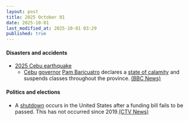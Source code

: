 ```yaml
---
layout: post
title: 2025 October 01
date: 2025-10-01
last_modified_at: 2025-10-01 03:29
published: true
---
```



#### Disasters and accidents

* [2025 Cebu earthquake](https://en.wikipedia.org/wiki/2025_Cebu_earthquake "2025 Cebu earthquake")
  * [Cebu](https://en.wikipedia.org/wiki/Cebu "Cebu") [governor](https://en.wikipedia.org/wiki/Governor_of_Cebu "Governor of Cebu") [Pam Baricuatro](https://en.wikipedia.org/wiki/Pam_Baricuatro "Pam Baricuatro") declares a [state of calamity](https://en.wikipedia.org/wiki/State_of_calamity_%28Philippines%29 "State of calamity (Philippines)") and suspends classes throughout the province. [(BBC News)](https://www.bbc.com/news/live/c4gq591q939t)

#### Politics and elections

* A [shutdown](https://en.wikipedia.org/wiki/2025_United_States_federal_government_shutdown "2025 United States federal government shutdown") occurs in the United States after a funding bill fails to be passed. This has not occurred since 2019.[(CTV News)](https://www.ctvnews.ca/world/article/us-government-headed-to-a-shutdown-after-last-ditch-vote-fails-in-senate//)
